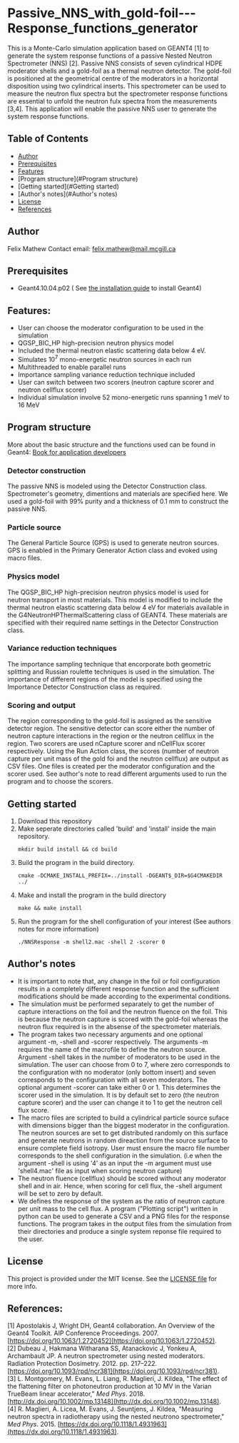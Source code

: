 # Passive_NNS_with_gold-foil---Response_functions_generator
This is a Monte-Carlo simulation application based on GEANT4 [1] to generate the system response functions of a passive Nested Neutron Spectrometer (NNS) [2]. Passive NNS consists of seven cylindrical HDPE moderator shells and a gold-foil as a thermal neutron detector. The gold-foil is positioned at the geometrical centre of the moderators in a horizontal disposition using two cylindrical inserts. This spectrometer can be used to measure the neutron flux spectra but the spectrometer response functions are essential to unfold the neutron fulx spectra from the measurements [3,4]. This application will enable the passive NNS user to generate the system response functions. 

## Table of Contents

* [Author](#author)
* [Prerequisites](#Prerequisites)
* [Features](#Features)
* [Program structure](#Program structure)
* [Getting started](#Getting started)
* [Author's notes](#Author's notes)
* [License](#license)
* [References](#References)

## Author
Felix Mathew
Contact email: felix.mathew@mail.mcgill.ca

## Prerequisites
* Geant4.10.04.p02 ( See [the installation guide](http://geant4-userdoc.web.cern.ch/geant4-userdoc/UsersGuides/InstallationGuide/BackupVersions/V10.4/html/index.html) to install Geant4)


## Features:
* User can choose the moderator configuration to be used in the simulation
* QGSP_BIC_HP high-precision neutron physics model
* Included the thermal neutron elastic scattering data below 4 eV.
* Simulates 10<sup>7</sup> mono-energetic neutron sources in each run
* Multithreaded to enable parallel runs
* Importance sampling variance reduction technique included
* User can switch between two scorers (neutron capture scorer and neutron cellflux scorer)
* Individual simulation involve 52 mono-energetic runs spanning 1 meV to 16 MeV

## Program structure
More about the basic structure and the functions used can be found in Geant4: [Book for application developers](http://geant4-userdoc.web.cern.ch/geant4-userdoc/UsersGuides/ForApplicationDeveloper/html/GettingStarted/gettingStarted.html) 

### Detector construction
The passive NNS is modeled using the Detector Construction class. Spectrometer's geometry, dimentions and materials are specified here.
We used a gold-foil with 99% purity and a thickness of 0.1 mm to construct the passive NNS. 
### Particle source
The General Particle Source (GPS) is used to generate neutron sources. GPS is enabled in the Primary Generator Action class and evoked using macro files.
### Physics model
The QGSP_BIC_HP high-precision neutron physics model is used for neutron transport in most materials. This model is modified to include the thermal neutron elastic scattering data below 4 eV for materials available in the G4NeutronHPThermalScattering class of GEANT4. These materials are specified with their required name settings in the Detector Construction class.  
### Variance reduction techniques
The importance sampling technique that encorporate both geometric splitting and Russian roulette techniques is used in the simulation. The importance of different regions of the model is specified using the Importance Detector Construction class as required. 
### Scoring and output
The region corresponding to the gold-foil is assigned as the sensitive detector region. The sensitive detector can score either the number of neutron capture interactions in the region or the neutron cellflux in the region. Two scorers are used nCapture scorer and nCellFlux scorer respectively. Using the Run Action class, the scores (number of neutron capture per unit mass of the gold foi and the neutron cellflux) are output as CSV files. One files is created per the moderator configuration and the scorer used. See author's note to read different arguments used to run the program and to choose the scorers. 

## Getting started
1. Download this repository
2. Make seperate directories called 'build' and 'install' inside the main repository.
   <pre><code>mkdir build install && cd build</code></pre>
3. Build the program in the build directory.
   <pre><code>cmake -DCMAKE_INSTALL_PREFIX=../install -DGEANT$_DIR=$G4CMAKEDIR ../</code></pre>
4. Make and install the program in the build directory
   <pre><code>make && make install</code></pre>
5. Run the program for the shell configuration of your interest (See authors notes for more information)
   <pre><code>./NNSResponse -m shell2.mac -shell 2 -scorer 0</code></pre>

## Author's notes
* It is important to note that, any change in the foil or foil configuration results in a completely different response function and the sufficient modifications should be made according to the experimental conditions.
* The simulation must be performed separately to get the number of capture interactions on the foil and the neutron fluence on the foil. This is because the neutron capture is scored with the gold-foil whereas the neutron flux required is in the absense of the spectrometer materials.
* The program takes two necessary arguments and one optional argument -m, -shell and -scorer respectively. The arguments -m requires the name of the macrofile to define the neutron source. Argument -shell takes in the number of moderators to be used in the simulation. The user can choose from 0 to 7, where zero corresponds to the configuration with no moderator (only bottom insert) and seven corresponds to the configuration with all seven moderators. The optional argument -scorer can take either 0 or 1. This determines the scorer used in the simulation. It is by default set to zero (the neutron capture scorer) and the user can change it to 1 to get the neutron cell flux score. 
* The macro files are scripted to build a cylindrical particle source suface with dimensions bigger than the biggest moderator in the configuration. The neutron sources are set to get distributed randomly on this surface and generate neutrons in random direaction from the source surface to ensure complete field isotropy. User must ensure the macro file number corresponds to the shell configuration in the simulation. (i.e when the argument -shell is using '4' as an input the -m argument must use 'shell4.mac' file as input when scoring neutron capture)
* The neutron fluence (cellflux) should be scored without any moderator shell and in air. Hence, when scoring for cell flux, the -shell argument will be set to zero by default. 
* We defines the response of the system as the ratio of neutron capture per unit mass to the cell flux. A program ("Plotting script") written in python can be used to generate a CSV and a PNG files for the response functions. The program takes in the output files from the simulation from their directories and produce a single system reponse file required to the user. 

## License
This project is provided under the MIT license. See the [LICENSE file](LICENSE) for more info.

## References:
[1] Apostolakis J, Wright DH, Geant4 collaboration. An Overview of the Geant4 Toolkit. AIP Conference Proceedings. 2007. [https://doi.org/10.1063/1.2720452](https://doi.org/10.1063/1.2720452). \
[2] Dubeau J, Hakmana Witharana SS, Atanackovic J, Yonkeu A, Archambault JP. A neutron spectrometer using nested moderators. Radiation Protection Dosimetry. 2012. pp. 217–222. [https://doi.org/10.1093/rpd/ncr381](https://doi.org/10.1093/rpd/ncr381). \
[3] L. Montgomery, M. Evans, L. Liang, R. Maglieri, J. Kildea, "The effect of the flattening filter on photoneutron production at 10 MV in the Varian TrueBeam linear accelerator," *Med Phys*. 2018. [http://dx.doi.org/10.1002/mp.13148](http://dx.doi.org/10.1002/mp.13148). \
[4] R. Maglieri, A. Licea, M. Evans, J. Seuntjens, J. Kildea, "Measuring neutron spectra in radiotherapy using the nested neutrono spectrometer," *Med Phys*. 2015. [https://dx.doi.org/10.1118/1.4931963](https://dx.doi.org/10.1118/1.4931963). 
